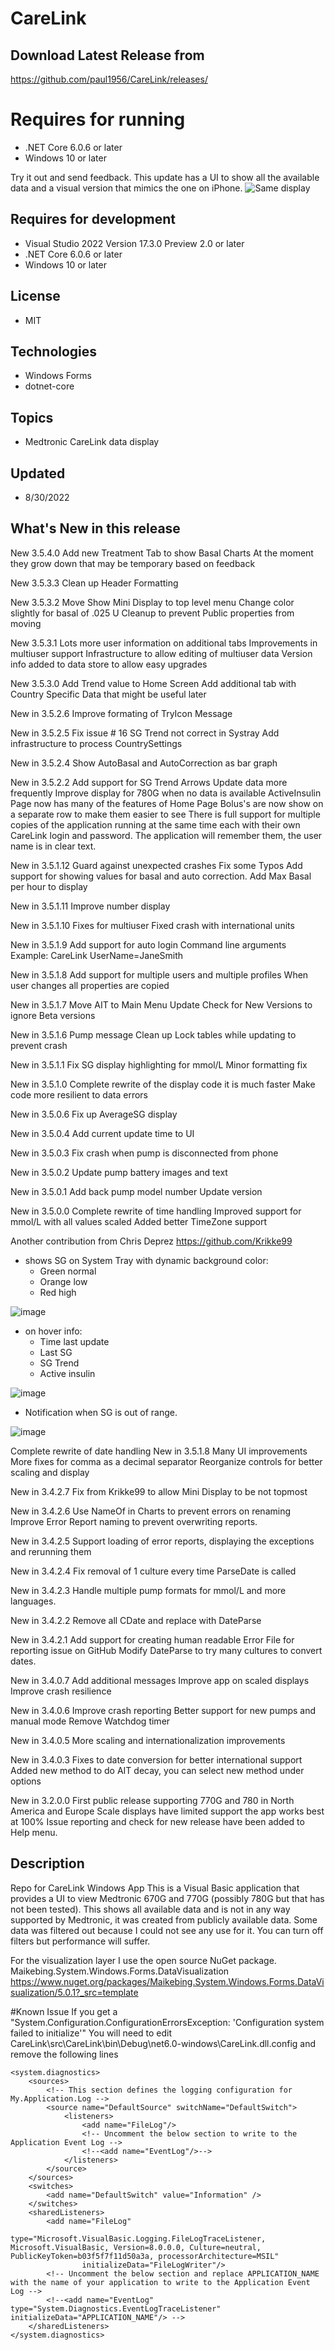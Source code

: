 # CareLink

## Download Latest Release from
https://github.com/paul1956/CareLink/releases/

# Requires for running
- .NET Core 6.0.6 or later
- Windows 10 or later

Try it out and send feedback.
This update has a UI to show all the available data and a visual version that mimics the one on iPhone.
![Same display](https://github.com/paul1956/CareLink/blob/master/Screenshot%202021-05-16%20050718.png?raw=true)

## Requires for development
- Visual Studio 2022 Version 17.3.0 Preview 2.0 or later
- .NET Core 6.0.6 or later
- Windows 10 or later

## License
- MIT

## Technologies
  - Windows Forms
  - dotnet-core

## Topics
- Medtronic CareLink data display

## Updated
- 8/30/2022

## What's New in this release
  New 3.5.4.0
  Add new Treatment Tab to show Basal Charts
  At the moment they grow down that may be temporary based on feedback

  New 3.5.3.3
  Clean up Header Formatting

  New 3.5.3.2
  Move Show Mini Display to top level menu
  Change color slightly for basal of .025 U
  Cleanup to prevent Public properties from moving

  New 3.5.3.1
  Lots more user information on additional tabs
  Improvements in multiuser support
  Infrastructure to allow editing of multiuser data
  Version info added to data store to allow easy upgrades

  New 3.5.3.0
  Add Trend value to Home Screen
  Add additional tab with Country Specific Data that might be useful later

  New in 3.5.2.6
  Improve formating of TryIcon Message

  New in 3.5.2.5
  Fix issue # 16 SG Trend not correct in Systray
  Add infrastructure to process CountrySettings

  New in 3.5.2.4
  Show AutoBasal and AutoCorrection as bar graph

  New in 3.5.2.2
  Add support for SG Trend Arrows
  Update data more frequently
  Improve display for 780G when no data is available
  ActiveInsulin Page now has many of the features of Home Page
  Bolus's are now show on a separate row to make them easier to see
  There is full support for multiple copies of the application
    running at the same time each with their own CareLink
    login and password. The application will remember them,
    the user name is in clear text.

  New in 3.5.1.12
  Guard against unexpected crashes
  Fix some Typos
  Add support for showing values for basal and auto correction.
  Add Max Basal per hour to display

  New in 3.5.1.11
  Improve number display

  New in 3.5.1.10
  Fixes for multiuser
  Fixed crash with international units

   New in 3.5.1.9
   Add support for auto login
   Command line arguments
    Example: CareLink UserName=JaneSmith

   New in 3.5.1.8
   Add support for multiple users and multiple profiles
   When user changes all properties are copied


  New in 3.5.1.7
  Move AIT to Main Menu
  Update Check for New Versions to ignore Beta versions

  New in 3.5.1.6
  Pump message Clean up
  Lock tables while updating to prevent crash

  New in 3.5.1.1
  Fix SG display highlighting for mmol/L
  Minor formatting fix

  New in 3.5.1.0
  Complete rewrite of the display code it is much faster
  Make code more resilient to data errors

  New in 3.5.0.6
  Fix up AverageSG display

  New in 3.5.0.4
  Add current update time to UI

  New in 3.5.0.3
  Fix crash when pump is disconnected from phone

  New in 3.5.0.2
  Update pump battery images and text

  New in 3.5.0.1
  Add back pump model number
  Update version

  New in 3.5.0.0
  Complete rewrite of time handling
  Improved support for mmol/L with all values scaled
  Added better TimeZone support

  Another contribution from Chris Deprez https://github.com/Krikke99
  - shows SG on System Tray with dynamic background color:
    - Green normal
    - Orange low
    - Red high
  
![image](https://user-images.githubusercontent.com/4416348/182358729-dfcf680b-4127-4505-9e59-be7250b25383.png)

- on hover info:
    - Time last update
    - Last SG
    - SG Trend
    - Active insulin
    
![image](https://user-images.githubusercontent.com/4416348/182360137-ff7b0075-eb88-4a6b-bb92-18d4d4117e16.png)

- Notification when SG is out of range.

![image](https://user-images.githubusercontent.com/4416348/182361568-2a3d91c2-94a7-4275-911c-187150f5319d.png)

  Complete rewrite of date handling
  New in 3.5.1.8
  Many UI improvements
  More fixes for comma as a decimal separator
  Reorganize controls for better scaling and display  

  New in 3.4.2.7
  Fix from Krikke99 to allow Mini Display to be not topmost
  
  New in 3.4.2.6
  Use NameOf in Charts to prevent errors on renaming
  Improve Error Report naming to prevent overwriting reports.

  New in 3.4.2.5
  Support loading of error reports, displaying the exceptions and rerunning them

  New in 3.4.2.4
  Fix removal of 1 culture every time ParseDate is called

  New in 3.4.2.3
  Handle multiple pump formats for mmol/L and more languages.

  New in 3.4.2.2
  Remove all CDate and replace with DateParse

  New in 3.4.2.1
  Add support for creating human readable Error File for reporting issue on GitHub
  Modify DateParse to try many cultures to convert dates.

  New in 3.4.0.7
  Add additional messages
  Improve app on scaled displays
  Improve crash resilience

  New in 3.4.0.6
  Improve crash reporting
  Better support for new pumps and manual mode
  Remove Watchdog timer

  New in 3.4.0.5
  More scaling and internationalization improvements

  New in 3.4.0.3
  Fixes to date conversion for better international support
  Added new method to do AIT decay, you can select new method under options

  New in 3.2.0.0
  First public release supporting 770G and 780 in North America and Europe
  Scale displays have limited support the app works best at 100%
  Issue reporting and check for new release have been added to Help menu.

## Description

Repo for CareLink Windows App
This is a Visual Basic application that provides a UI to view Medtronic 670G and 770G (possibly 780G but that has not been tested).
This shows all available data and is not in any way supported by Medtronic, it was created from publicly available data.
Some data was filtered out because I could not see any use for it. You can turn off filters but performance will suffer.

For the visualization layer I use the open source NuGet package.
Maikebing.System.Windows.Forms.DataVisualization
https://www.nuget.org/packages/Maikebing.System.Windows.Forms.DataVisualization/5.0.1?_src=template


#Known Issue
If you get a "System.Configuration.ConfigurationErrorsException: 'Configuration system failed to initialize'"
You will need to edit CareLink\src\CareLink\bin\Debug\net6.0-windows\CareLink.dll.config and remove the following lines
```
<system.diagnostics>
    <sources>
        <!-- This section defines the logging configuration for My.Application.Log -->
        <source name="DefaultSource" switchName="DefaultSwitch">
            <listeners>
                <add name="FileLog"/>
                <!-- Uncomment the below section to write to the Application Event Log -->
                <!--<add name="EventLog"/>-->
            </listeners>
        </source>
    </sources>
    <switches>
        <add name="DefaultSwitch" value="Information" />
    </switches>
    <sharedListeners>
        <add name="FileLog"
                type="Microsoft.VisualBasic.Logging.FileLogTraceListener, Microsoft.VisualBasic, Version=8.0.0.0, Culture=neutral, PublicKeyToken=b03f5f7f11d50a3a, processorArchitecture=MSIL"
                initializeData="FileLogWriter"/>
        <!-- Uncomment the below section and replace APPLICATION_NAME with the name of your application to write to the Application Event Log -->
        <!--<add name="EventLog" type="System.Diagnostics.EventLogTraceListener" initializeData="APPLICATION_NAME"/> -->
    </sharedListeners>
</system.diagnostics>
```
